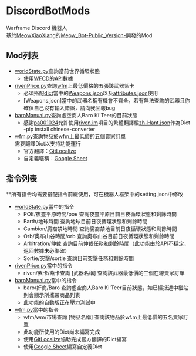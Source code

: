 # DiscordBotMods
Warframe Discord 機器人<br/>
基於[MeowXiaoXiang](https://github.com/MeowXiaoXiang/Meow_Bot-Public_Version-/commits?author=MeowXiaoXiang)的[Meow_Bot-Public_Version-](https://github.com/MeowXiaoXiang/Meow_Bot-Public_Version-)開發的Mod<br/>
## Mod列表<br/>
* [worldState.py](worldState.py)查詢當前世界循環狀態<br/>
  * 使用[WFCD](https://github.com/WFCD/)的[API](https://docs.warframestat.us/)數據
* [rivenPrice.py](rivenPrice.py)查詢[wfm](https://warframe.market)上最低價格的五張該武器紫卡<br/>
  * 必須搭配[dict](dict)當中的[Weapons.json](Weapons.json)以及[attributes.json](attributes.json)使用
  * [Weapons.json]當中的武器名稱有機會不齊全，若有無法查詢的武器且你確保自己沒有輸入錯誤，請向我回報bug
* [baroManual.py](baroManual.py)查詢虛空商人Baro Ki'Teer的目前狀態<br/>
  * 感謝[pa001024](https://github.com/pa001024)允許使用[riven.im](https://riven.im)項目的繁體翻譯檔[zh-Hant.json](https://raw.githubusercontent.com/lonnstyle/riven-mirror/dev/src/i18n/lang/zh-Hant.json)作為Dict
  -pip install chinese-converter
* [wfm.py](wfm.py)查詢物品於[wfm](https://warframe.market)上最低價的五個賣家訂單<br/>
  需要翻譯Dict以支持功能運行
  * 官方翻譯：[GitLocalize](https://gitlocalize.com/repo/5556/zh/dict/items_en.json)
  * 自定義暱稱：[Google Sheet](https://docs.google.com/spreadsheets/d/1AMxTBp1_HdVbjdxnpTGqy_16OoP-CBeBc9117ZXGhEQ/edit?usp=sharing)

## 指令列表<br/>
**所有指令均需要搭配指令前綴使用，可在機器人框架中的setting.json中修改
* [worldState.py](worldState.py)當中的指令
  * POE/夜靈平原時間/poe  查詢夜靈平原目前日夜循環狀態和剩餘時間
  * Earth/地球時間  查詢地球目前日夜循環狀態和剩餘時間
  * Cambion/魔裔禁地時間  查詢魔裔禁地目前日夜循環狀態和剩餘時間
  * Orb/奧布山谷時間/orb  查詢奧布山谷目前日夜循環狀態和剩餘時間
  * Arbitration/仲裁  查詢目前仲裁任務和剩餘時間（此功能由於API不穩定，返回數據未必準確）
  * Sortie/突擊/sortie  查詢目前突擊任務和剩餘時間
* [rivenPrice.py](rivenPrice.py)當中的指令
  * riven/紫卡/紫卡查詢 [武器名稱]  查詢該武器最低價的三個在線賣家訂單
* [baroManual.py](baroManual.py)當中的指令
  * baro/奸商/Baro  查詢虛空商人Baro Ki'Teer目前狀態，如已經抵達中繼站則會顯示所攜帶商品列表
  * 此功能的自動版正在壓力測試中
* [wfm.py](wfm.py)當中的指令
  * wfm/wm/市場查詢 [物品名稱]  查詢該物品於wf.m上最低價的五名賣家訂單
  * 此功能所使用的Dict尚未編寫完成
  * 使用[GitLocalize](https://gitlocalize.com/repo/5556/zh/dict/items_en.json)協助完成官方翻譯的Dict編寫
  * 使用[Google Sheet](https://docs.google.com/spreadsheets/d/1AMxTBp1_HdVbjdxnpTGqy_16OoP-CBeBc9117ZXGhEQ/edit?usp=sharing)編寫自定義Dict
